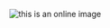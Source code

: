 ![this is an online image](https://www.braingroom.com/img/Vendor/class_image/studying-postgraduate-degree-guide-online-learning-support.jpg)
